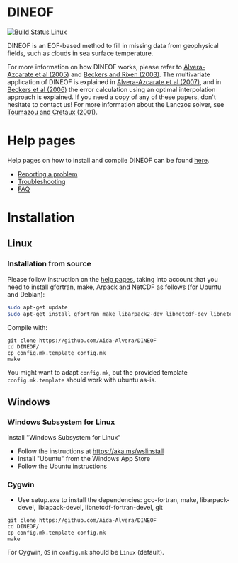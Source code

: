 # DINEOF

[![Build Status Linux](https://travis-ci.org/aida-alvera/DINEOF.svg?branch=master)](https://travis-ci.org/aida-alvera/DINEOF)

DINEOF is an EOF-based method to fill in missing data from geophysical fields, such as clouds in sea surface temperature.

For more information on how DINEOF works, please refer to [Alvera-Azcarate et al (2005)](http://hdl.handle.net/2268/4296) and [Beckers and Rixen (2003)](http://hdl.handle.net/2268/4291). The multivariate application of DINEOF is explained in [Alvera-Azcarate et al (2007)](http://hdl.handle.net/2268/9485), and in [Beckers et al (2006)](http://www.ocean-sci.net/2/183/2006/os-2-183-2006.pdf) the error calculation using an optimal interpolation approach is explained. If you need a copy of any of these papers, don't hesitate to contact us! For more information about the Lanczos solver, see [Toumazou and Cretaux (2001)](https://doi.org/10.1175/1520-0493(2001)129%3C1243:UALEIT%3E2.0.CO;2).


# Help pages
Help pages on how to install and compile DINEOF can be found [here](http://modb.oce.ulg.ac.be/DINEOF).

* [Reporting a problem](./docs/problems.md)
* [Troubleshooting](./docs/troubleshooting.md)
* [FAQ](./docs/FAQ.md)


# Installation

## Linux

### Installation from source
Please follow instruction on the [help pages](http://modb.oce.ulg.ac.be/DINEOF), taking into account that you need to install gfortran, make, Arpack and NetCDF as follows (for Ubuntu and Debian):

```bash
sudo apt-get update
sudo apt-get install gfortran make libarpack2-dev libnetcdf-dev libnetcdff-dev git
```

Compile with:

```
git clone https://github.com/Aida-Alvera/DINEOF
cd DINEOF/
cp config.mk.template config.mk
make
```

You might want to adapt `config.mk`, but the provided template `config.mk.template` should work with ubuntu as-is.

## Windows

### Windows Subsystem for Linux

Install "Windows Subsystem for Linux"

* Follow the instructions at https://aka.ms/wslinstall
* Install "Ubuntu" from the Windows App Store
* Follow the Ubuntu instructions

### Cygwin

* Use setup.exe to install the dependencies: gcc-fortran, make, libarpack-devel, liblapack-devel, libnetcdf-fortran-devel, git


```
git clone https://github.com/Aida-Alvera/DINEOF
cd DINEOF/
cp config.mk.template config.mk
make
```

For Cygwin, `OS` in `config.mk` should be `Linux` (default).
